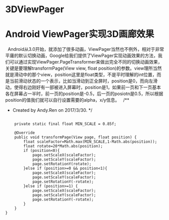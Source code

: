 # 3DViewPager
# Android ViewPager实现3D画廊效果
 
 Android从3.0开始，就添加了很多动画，ViewPager当然也不例外，相对于非常平庸的默认切换动画，Google给我们提供了ViewPager实现动画效果的方法，我们可以通过实现ViewPager.PageTransformer来做出完全不同的切换动画效果，关键是要理解transformPage(View view, float position)的参数。view理所当然就是滑动中的那个view，position这里是float类型，不是平时理解的int位置，而是当前滑动状态的一个表示，比如当滑动到正全屏时，position是0，而向左滑动，使得右边刚好有一部被进入屏幕时，position是1，如果前一页和下一页基本各在屏幕占一半时，前一页的position是-0.5，后一页的posiotn是0.5，所以根据position的值我们就可以自行设置需要的alpha，x/y信息。
 
/**
 * Created by Andy.Ren on 2017/3/30.
 */
```public class MyPageTransformer implements ViewPager.PageTransformer {

    private static final float MIN_SCALE = 0.85f;

    @Override
    public void transformPage(View page, float position) {
        float scaleFactor=Math.max(MIN_SCALE,1-Math.abs(position));
        float rotate=20*Math.abs(position);
        if (position<0){
            page.setScaleX(scaleFactor);
            page.setScaleY(scaleFactor);
            page.setRotationY(rotate);
        }else if (position>=0 && position<1){
            page.setScaleX(scaleFactor);
            page.setScaleY(scaleFactor);
            page.setRotationY(-rotate);
        }else if (position>=1) {
            page.setScaleX(scaleFactor);
            page.setScaleY(scaleFactor);
            page.setRotationY(-rotate);
        }
    }
}
```
